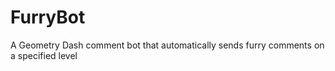 # FurryBot
A Geometry Dash comment bot that automatically sends furry comments on a specified level
